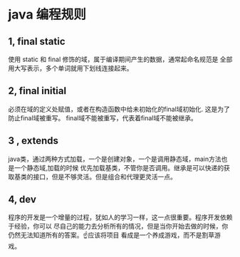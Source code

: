 # java 编程规则
## 1, final static 
使用 static 和 final 修饰的域，属于编译期间产生的数据，通常起命名规范是
全部用大写表示，多个单词就用下划线连接起来。
## 2, final initial
必须在域的定义处赋值，或者在构造函数中给未初始化的final域初始化. 这是为了防止final域被重写。
final域不能被重写，代表着final域不能被继承。
## 3 , extends
java类，通过两种方式加载，一个是创建对象，一个是调用静态域，main方法也是一个静态域,加载的时候
优先加载基类，不管你是否调用。继承是可以快递的获取基类的接口，但是不够灵活。但是组合和代理更灵活一点。
## 4, dev
程序的开发是一个增量的过程，犹如人的学习一样，这一点很重要。程序开发依赖于经验，你可以
尽自己的能力去分析所有的情况，但是当你开始去做的时候，你仍然无法知道所有的答案。☝应该将项目
看成是一个养成游戏，而不是割草游戏。
